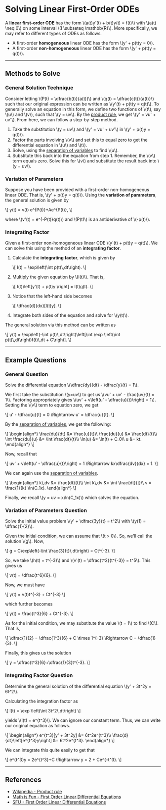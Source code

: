 # Solving Linear First-Order ODEs

A **linear first-order ODE** has the form \\(a(t)y'(t) + b(t)y(t) = f(t)\\) with \\(a(t) \\neq 0\\) on some interval \\(I \\subseteq \\mathbb{R}\\). More specifically, we may refer to different types of ODEs as follows.

- A first-order **homogeneous** linear ODE has the form \\(y' + p(t)y = 0\\).
- A first-order **non-homogeneous** linear ODE has the form \\(y' + p(t)y = q(t)\\).

---

## Methods to Solve

### General Solution Technique

Consider letting \\(P(t) = \\dfrac{b(t)}{a(t)}\\) and \\(q(t) = \\dfrac{c(t)}{a(t)}\\) such that our original expression can be written as \\(y'(t) + p(t)y = q(t)\\). To generally solve an equation in this form, we define two functions of \\(t\\), say \\(u\\) and \\(v\\), such that \\(y = uv\\). By the [product rule](https://en.wikipedia.org/wiki/Product_rule), we get \\(y' = vu' + uv'\\). From here, we can follow a step-by-step method.

1. Take the substitution \\(y = uv\\) and \\(y' = vu' + uv'\\) in \\(y' + p(t)y = q(t)\\).
2. Factor the parts involving \\(v\\) and set this to equal zero to get the differential equation in \\(u\\) and \\(t\\).
3. Solve, using the [separation of variables](/workflows/#/mathematics/differential_equations/Solving-Separable-First-Order-ODEs) to find \\(u\\).
4. Substitute this back into the equation from step 1. Remember, the \\(v\\) term equals zero. Solve this for \\(v\\) and substitute the result back into \\(y = uv\\).

### Variation of Parameters

Suppose you have been provided with a first-order non-homogeneous linear ODE. That is, \\(y' + p(t)y = q(t)\\). Using the **variation of parameters**, the general solution is given by

\\[
    y(t) = v(t) e^{P(t)}+Ae^{P(t)},
\\]

where \\(v'(t) = e^{-P(t)}q(t)\\) and \\(P(t)\\) is an antiderivative of \\(-p(t)\\).

### Integrating Factor

Given a first-order non-homogeneous linear ODE \\(y'(t) + p(t)y = q(t)\\). We can solve this using the method of an **integrating factor**.

1. Calculate the **integrating factor**, which is given by

   \\[
       I(t) = \\exp\\left(\\int p(t)\\,dt\\right).
   \\]

2. Multiply the given equation by \\(I(t)\\). That is,

   \\[
       I(t)\\left[y'(t) + p(t)y \\right] = I(t)g(t).
   \\]

3. Notice that the left-hand side becomes

   \\[
       \\dfrac{d}{dx}[I(t)y].
   \\]

4. Integrate both sides of the equation and solve for \\(y(t)\\).

The general solution via this method can be written as

\\[
    y(t) = \\exp\\left(-\\int p(t)\\,dt\\right)\\left[\\int \\exp \\left(\\int p(t)\\,dt\\right)f(t)\\,dt + C\\right].
\\]

---

## Example Questions

### General Question

Solve the differential equation \\(\\dfrac{dy}{dt} - \\dfrac{y}{t} = 1\\).

We first take the substitution \\(y=uv\\) to get us \\(vu' + uv' - \\frac{uv}{t} = 1\\). Factoring appropriately gives \\(uv' + v\\left(u' - \\dfrac{u}{t}\\right) = 1\\). Setting the \\(v\\) term to equation zero, we get

\\[
    u' - \\dfrac{u}{t} = 0 \\Rightarrow u' = \\dfrac{u}{t}.
\\]

By the [separation of variables](/workflows/#/mathematics/differential_equations/Solving-Separable-First-Order-ODEs), we get the following:

\\[
    \\begin{align*}
        \\frac{du}{dt} &= \\frac{u}{t}\\\\
        \\frac{du}{u} &= \\frac{dt}{t}\\\\
        \\int \\frac{du}{u} &= \\int \\frac{dt}{t}\\\\
        \\ln(u) &= \\ln(t) + C_0\\\\
        u &= kt.
    \\end{align*}
\\]

Now, recall that

\\[
    uv' + v\\left(u' - \\dfrac{u}{t}\\right) = 1 \\Rightarrow kx\\dfrac{dv}{dx} = 1.
\\]

We can again use the [separation of variables](/workflows/#/mathematics/differential_equations/Solving-Separable-First-Order-ODEs).

\\[
    \\begin{align*}
        k\\,dv &= \\frac{dt}{t}\\\\
        \\int k\\,dv &= \\int \\frac{dt}{t}\\\\
        v = \\frac{1}{k} \\ln(C_1x).
    \\end{align*}
\\]

Finally, we recall \\(y = uv = x\\ln(C_1x)\\) which solves the equation.

### Variation of Parameters Question

Solve the initial value problem \\(y' + \\dfrac{3y}{t} = t^2\\) with \\(y(1) = \\dfrac{1}{2}\\).

Given the initial condition, we can assume that \\(t > 0\\). So, we'll call the solution \\(g\\). Now,

\\[
    g = C\\exp\\left(-\\int \\frac{3}{t}\\,dt\\right) = Ct^{-3}.
\\]

So, we take \\(h(t) = t^{-3}\\) and \\(v'(t) = \\dfrac{t^2}{t^{-3}} = t^5\\). This gives us

\\[
    v(t) = \\dfrac{t^6}{6}.
\\]

Now, we must have

\\[
    y(t) = v(t)t^{-3} + Ct^{-3}
\\]

which further becomes

\\[
    y(t) = \\frac{t^3}{6} + Ct^{-3}.
\\]

As for the initial condition, we may substitute the value \\(t = 1\\) to find \\(C\\). That is,

\\[
    \\dfrac{1}{2} = \\dfrac{1^3}{6} + C \\times 1^{-3} \\Rightarrow C = \\dfrac{1}{3}.
\\]

Finally, this gives us the solution

\\[
    y = \\dfrac{t^3}{6}+\\dfrac{1}{3}t^{-3}.
\\]

### Integrating Factor Question

Determine the general solution of the differential equation \\(y' + 3t^2y = 6t^2\\).

Calculating the integration factor as

\\[
    I(t) = \\exp \\left(\\int 3t^2\\,dt\\right)
\\]

yields \\(I(t) = e^{t^3}\\). We can ignore our constant term. Thus, we can write our original equation as follows.

\\[
    \\begin{align*}
        e^{t^3}[y' + 3t^2y] &= 6t^2e^{t^3}\\\\
        \\frac{d}{dt}\\left[e^{t^3}y\\right] &= 6t^2e^{t^3}.
    \\end{align*}
\\]

We can integrate this quite easily to get that

\\[
    e^{t^3}y = 2e^{t^3}+C \\Rightarrow y = 2 + Ce^{-t^3}.
\\]

---

## References

- [Wikipedia - Product rule](https://en.wikipedia.org/wiki/Product_rule)
- [Math is Fun - First Order Linear Differential Equations](https://www.mathsisfun.com/calculus/differential-equations-first-order-linear.html)
- [SFU - First Order Linear Differential Equations](https://www.sfu.ca/math-coursenotes/Math%20158%20Course%20Notes/sec_first_order_homogeneous_linear.html)